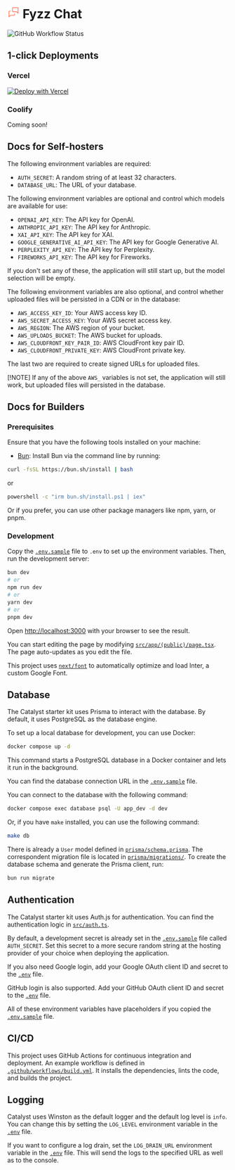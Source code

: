 # <img src="src/app/icon.svg" alt="Fyzz Chat" width="28" height="28" /> Fyzz Chat

![GitHub Workflow Status](https://github.com/Fyzz-Chat/fyzz-chat/actions/workflows/prod.yml/badge.svg)

## 1-click Deployments

### Vercel

[![Deploy with Vercel](https://vercel.com/button)](https://vercel.com/new/clone?repository-url=https%3A%2F%2Fgithub.com%2FFyzz-Chat%2Ffyzz-chat&env=AUTH_SECRET,DATABASE_URL&envDescription=Set%20an%20auth%20secret%20to%20be%20used%20with%20Auth.js%20(at%20least%2032%20characters%20long%20random%20string)%2C%20and%20your%20database%20URL.&project-name=fyzz-chat&repository-name=fyzz-chat)

### Coolify

Coming soon!

## Docs for Self-hosters

The following environment variables are required:

- `AUTH_SECRET`: A random string of at least 32 characters.
- `DATABASE_URL`: The URL of your database.

The following environment variables are optional and control which models are available for use:

- `OPENAI_API_KEY`: The API key for OpenAI.
- `ANTHROPIC_API_KEY`: The API key for Anthropic.
- `XAI_API_KEY`: The API key for XAI.
- `GOOGLE_GENERATIVE_AI_API_KEY`: The API key for Google Generative AI.
- `PERPLEXITY_API_KEY`: The API key for Perplexity.
- `FIREWORKS_API_KEY`: The API key for Fireworks.

If you don't set any of these, the application will still start up, but the model selection will be empty.

The following environment variables are also optional, and control whether uploaded files will be persisted in a CDN or in the database:

- `AWS_ACCESS_KEY_ID`: Your AWS access key ID.
- `AWS_SECRET_ACCESS_KEY`: Your AWS secret access key.
- `AWS_REGION`: The AWS region of your bucket.
- `AWS_UPLOADS_BUCKET`: The AWS bucket for uploads.
- `AWS_CLOUDFRONT_KEY_PAIR_ID`: AWS CloudFront key pair ID.
- `AWS_CLOUDFRONT_PRIVATE_KEY`: AWS CloudFront private key.

The last two are required to create signed URLs for uploaded files.

[!NOTE]
If any of the above `AWS_` variables is not set, the application will still work, but uploaded files will persisted in the database.

## Docs for Builders

### Prerequisites

Ensure that you have the following tools installed on your machine:

- [Bun](https://bun.sh): Install Bun via the command line by running:

```bash
curl -fsSL https://bun.sh/install | bash
```

or

```bash
powershell -c "irm bun.sh/install.ps1 | iex"
```

Or if you prefer, you can use other package managers like npm, yarn, or pnpm.

### Development

Copy the [`.env.sample`](.env.sample) file to `.env` to set up the environment variables. Then, run the development server:

```bash
bun dev
# or
npm run dev
# or
yarn dev
# or
pnpm dev
```

Open [http://localhost:3000](http://localhost:3000) with your browser to see the result.

You can start editing the page by modifying [`src/app/(public)/page.tsx`](<src/app/(public)/page.tsx>). The page auto-updates as you edit the file.

This project uses [`next/font`](https://nextjs.org/docs/basic-features/font-optimization) to automatically optimize and load Inter, a custom Google Font.

## Database

The Catalyst starter kit uses Prisma to interact with the database. By default, it uses PostgreSQL as the database engine.

To set up a local database for development, you can use Docker:

```bash
docker compose up -d
```

This command starts a PostgreSQL database in a Docker container and lets it run in the background.

You can find the database connection URL in the [`.env.sample`](.env.sample?plain=1#L38) file.

You can connect to the database with the following command:

```bash
docker compose exec database psql -U app_dev -d dev
```

Or, if you have `make` installed, you can use the following command:

```bash
make db
```

There is already a `User` model defined in [`prisma/schema.prisma`](prisma/schema.prisma). The correspondent migration file is located in [`prisma/migrations/`](prisma/migrations/). To create the database schema and generate the Prisma client, run:

```bash
bun run migrate
```

## Authentication

The Catalyst starter kit uses Auth.js for authentication. You can find the authentication logic in [`src/auth.ts`](src/auth.ts).

By default, a development secret is already set in the [`.env.sample`](.env.sample?plain=1#L26) file called `AUTH_SECRET`. Set this secret to a more secure random string at the hosting provider of your choice when deploying the application.

If you also need Google login, add your Google OAuth client ID and secret to the [`.env`](.env.sample?plain=1#L29) file.

GitHub login is also supported. Add your GitHub OAuth client ID and secret to the [`.env`](.env.sample?plain=1#L27) file.

All of these environment variables have placeholders if you copied the [`.env.sample`](.env.sample) file.

## CI/CD

This project uses GitHub Actions for continuous integration and deployment. An example workflow is defined in [`.github/workflows/build.yml`](.github/workflows/build.yml).
It installs the dependencies, lints the code, and builds the project.

## Logging

Catalyst uses Winston as the default logger and the default log level is `info`. You can change this by setting the `LOG_LEVEL` environment variable in the [`.env`](.env.sample?plain=1#L22) file.

If you want to configure a log drain, set the `LOG_DRAIN_URL` environment variable in the [`.env`](.env.sample?plain=1#L23) file. This will send the logs to the specified URL as well as to the console.

